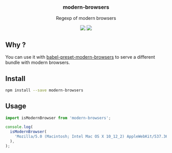 <h3 align="center">
  modern-browsers
</h3>

<p align="center">
  Regexp of modern browsers
</p>

<p align="center">
  <a href="https://npmjs.org/package/modern-browsers"><img src="https://img.shields.io/npm/v/modern-browsers.svg?style=flat-square"></a>
  <a href="https://codecov.io/gh/christophehurpeau/modern-browsers"><img src="https://img.shields.io/codecov/c/github/christophehurpeau/modern-browsers/master.svg?style=flat-square"></a>
</p>

## Why ?

You can use it with [babel-preset-modern-browsers](https://www.npmjs.com/package/babel-preset-modern-browsers) to serve a different bundle with modern browsers.

## Install

```bash
npm install --save modern-browsers
```

## Usage

```js
import isModernBrowser from 'modern-browsers';

console.log(
  isModernBrowser(
    'Mozilla/5.0 (Macintosh; Intel Mac OS X 10_12_2) AppleWebKit/537.36 (KHTML, like Gecko) Chrome/56.0.2924.76 Safari/537.36',
  ),
);
```
